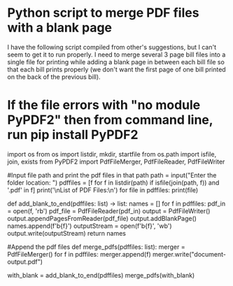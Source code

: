 
# Python script to merge PDF files with a blank page

I have the following script compiled from other's suggestions, but I can't seem to get it to run properly.  I need to merge several 3 page bill files into a single file for printing while adding a blank page in between each bill file so that each bill prints properly (we don't want the first page of one bill printed on the back of the previous bill).
# If the file errors with "no module PyPDF2" then from command line, run pip install PyPDF2
import os
from os import listdir, mkdir, startfile
from os.path import isfile, join, exists
from PyPDF2 import PdfFileMerger, PdfFileReader, PdfFileWriter

#Input file path and print the pdf files in that path
path = input("Enter the folder location: ")
pdffiles = [f for f in listdir(path) if isfile(join(path, f)) and '.pdf' in f]
print('\nList of PDF Files:\n')
for file in pdffiles:
    print(file)

def add_blank_to_end(pdffiles: list) -> list:
    names = []
    for f in pdffiles:
        pdf_in = open(f, 'rb')
        pdf_file = PdfFileReader(pdf_in)
        output = PdfFileWriter()
        output.appendPagesFromReader(pdf_file)
        output.addBlankPage()
        names.append(f'b{f}')
        outputStream = open(f'b{f}', 'wb')
        output.write(outputStream)
    return names

#Append the pdf files
def merge_pdfs(pdffiles: list):
    merger = PdfFileMerger()
    for f in pdffiles:
        merger.append(f)
    merger.write("document-output.pdf")

with_blank = add_blank_to_end(pdffiles)
merge_pdfs(with_blank)


        